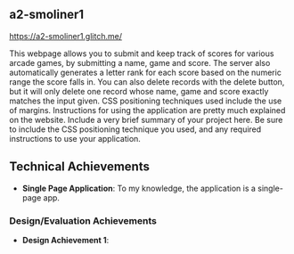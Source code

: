 ## a2-smoliner1
https://a2-smoliner1.glitch.me/

This webpage allows you to submit and keep track of scores for various arcade games, by submitting a name, game and score. The server also automatically generates a letter rank
for each score based on the numeric range the score falls in. You can also delete records with the delete button, but it will only delete one record whose name, game and score
exactly matches the input given. CSS positioning techniques used include the use of margins. Instructions for using the application are pretty much explained on the website.
Include a very brief summary of your project here. Be sure to include the CSS positioning technique you used, and any required instructions to use your application.

## Technical Achievements
- **Single Page Application**: To my knowledge, the application is a single-page app.

### Design/Evaluation Achievements
- **Design Achievement 1**: 
